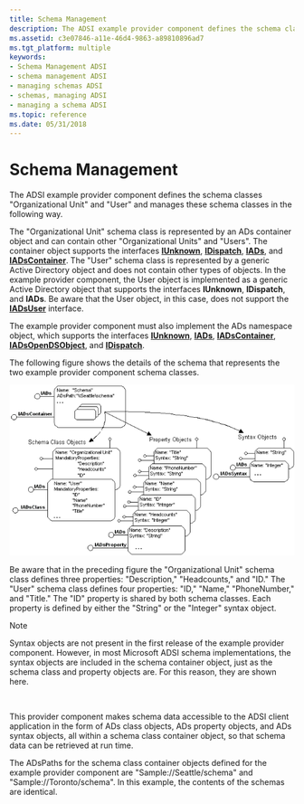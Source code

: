 ```yaml
---
title: Schema Management
description: The ADSI example provider component defines the schema classes \ 0034;Organizational Unit \ 0034; and \ 0034;User \ 0034; and manages these schema classes in the following way.
ms.assetid: c3e07846-a11e-46d4-9863-a89810896ad7
ms.tgt_platform: multiple
keywords:
- Schema Management ADSI
- schema management ADSI
- managing schemas ADSI
- schemas, managing ADSI
- managing a schema ADSI
ms.topic: reference
ms.date: 05/31/2018
---
```


# Schema Management

The ADSI example provider component defines the schema classes "Organizational Unit" and "User" and manages these schema classes in the following way.

The "Organizational Unit" schema class is represented by an ADs container object and can contain other "Organizational Units" and "Users". The container object supports the interfaces [**IUnknown**](/windows/win32/api/unknwn/nn-unknwn-iunknown), [**IDispatch**](/windows/win32/api/oaidl/nn-oaidl-idispatch), [**IADs**](/windows/desktop/api/Iads/nn-iads-iads), and [**IADsContainer**](/windows/desktop/api/Iads/nn-iads-iadscontainer). The "User" schema class is represented by a generic Active Directory object and does not contain other types of objects. In the example provider component, the User object is implemented as a generic Active Directory object that supports the interfaces **IUnknown**, **IDispatch**, and **IADs**. Be aware that the User object, in this case, does not support the [**IADsUser**](/windows/desktop/api/Iads/nn-iads-iadsuser) interface.

The example provider component must also implement the ADs namespace object, which supports the interfaces [**IUnknown**](/windows/win32/api/unknwn/nn-unknwn-iunknown), [**IADs**](/windows/desktop/api/Iads/nn-iads-iads), [**IADsContainer**](/windows/desktop/api/Iads/nn-iads-iadscontainer), [**IADsOpenDSObject**](/windows/desktop/api/Iads/nn-iads-iadsopendsobject), and [**IDispatch**](/windows/win32/api/oaidl/nn-oaidl-idispatch).

The following figure shows the details of the schema that represents the two example provider component schema classes.

![adsi example provider component schema](images/dssmsch.png)

Be aware that in the preceding figure the "Organizational Unit" schema class defines three properties: "Description," "Headcounts," and "ID." The "User" schema class defines four properties: "ID," "Name," "PhoneNumber," and "Title." The "ID" property is shared by both schema classes. Each property is defined by either the "String" or the "Integer" syntax object.

> [!Note]  
> Syntax objects are not present in the first release of the example provider component. However, in most Microsoft ADSI schema implementations, the syntax objects are included in the schema container object, just as the schema class and property objects are. For this reason, they are shown here.

 

This provider component makes schema data accessible to the ADSI client application in the form of ADs class objects, ADs property objects, and ADs syntax objects, all within a schema class container object, so that schema data can be retrieved at run time.

The ADsPaths for the schema class container objects defined for the example provider component are "Sample://Seattle/schema" and "Sample://Toronto/schema". In this example, the contents of the schemas are identical.

 

 
